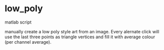 low_poly
========

matlab script

manually create a low poly style art from an image.
Every alernate click will use the last three points as triangle vertices and fill it with average colour (per channel average).

